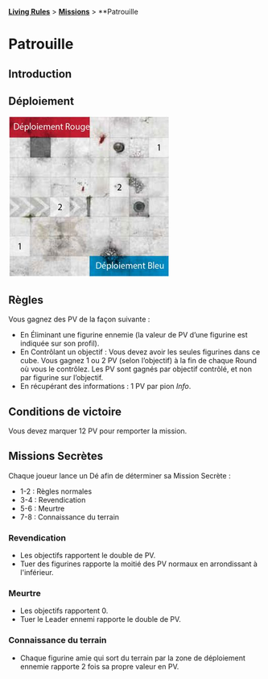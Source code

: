 **[Living Rules](../../contents.md)** > **[Missions](../contents.md)** > **Patrouille

# Patrouille

## Introduction


## Déploiement

![Déploiement](deployment.jpg?raw=true)


## Règles
Vous gagnez des PV de la façon suivante :
+ En Éliminant une figurine ennemie (la valeur de PV d’une figurine est indiquée sur son profil).
+ En Contrôlant un objectif : Vous devez avoir les seules figurines dans ce cube. Vous gagnez 1 ou 2 PV (selon l’objectif) à la fin de chaque Round où vous le contrôlez. Les PV sont gagnés par objectif contrôlé, et non par figurine sur l’objectif.
+ En récupérant des informations : 1 PV par pion _Info_.

## Conditions de victoire
Vous devez marquer 12 PV pour remporter la mission.


## Missions Secrètes
Chaque joueur lance un Dé afin de déterminer sa Mission Secrète :
+ 1-2 : Règles normales
+ 3-4 : Revendication
+ 5-6 : Meurtre
+ 7-8 : Connaissance du terrain

### Revendication
+ Les objectifs rapportent le double de PV.
+ Tuer des figurines rapporte la moitié des PV normaux en arrondissant à l'inférieur.

### Meurtre
+ Les objectifs rapportent 0.
+ Tuer le Leader ennemi rapporte le double de PV.

### Connaissance du terrain
+ Chaque figurine amie qui sort du terrain par la zone de déploiement ennemie rapporte 2 fois sa propre valeur en PV.

